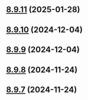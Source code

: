 ## [8.9.11](https://github.com/msobiecki/eslint-config/compare/v8.9.10...v8.9.11) (2025-01-28)



## [8.9.10](https://github.com/msobiecki/eslint-config/compare/v8.9.9...v8.9.10) (2024-12-04)



## [8.9.9](https://github.com/msobiecki/eslint-config/compare/v8.9.8...v8.9.9) (2024-12-04)



## [8.9.8](https://github.com/msobiecki/eslint-config/compare/v8.9.7...v8.9.8) (2024-11-24)



## [8.9.7](https://github.com/msobiecki/eslint-config/compare/v8.9.6...v8.9.7) (2024-11-24)



